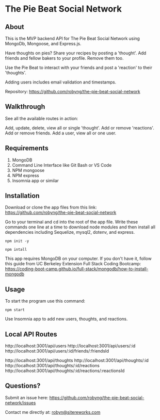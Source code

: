 # The Pie Beat Social Network

## About
This is the MVP backend API for The Pie Beat Social Network using MongoDb, Mongoose, and Express.js. 

Have thoughts on pies? Share your recipes by posting a 'thought'. 
Add friends and fellow bakers to your profile. Remove them too. 

Use the Pie Beat to interact with your friends and post a 'reaction' to their 'thoughts'.

Adding users includes email validation and timestamps.

Repository: https://github.com/robyng/the-pie-beat-social-network 

## Walkthrough
See all the available routes in action: 

Add, update, delete, view all or single 'thought'. 
Add or remove 'reactions'.
Add or remove friends.
Add a user, view all or one user.

## Requirements
1. MongoDB
2. Command Line Interface like Git Bash or VS Code
3. NPM mongoose
4. NPM express
5. Insomnia app or similar


## Installation

Download or clone the app files from this link:
https://github.com/robyng/the-pie-beat-social-network 

Go to your terminal and cd into the root of the app file. 
Write these commands one line at a time to download node modules and then install all dependencies including Sequelize, mysql2, dotenv, and express.

    npm init -y
    
    npm intall

This app requires MongoDB on your computer. If you don't have it, follow this guide from UC Berkeley Extension Full Stack Coding Bootcamp: https://coding-boot-camp.github.io/full-stack/mongodb/how-to-install-mongodb 


## Usage

To start the program use this command:

    npm start

Use Insomnia app to add new users, thoughts, and reactions. 

## Local API Routes

http://localhost:3001/api/users
http://localhost:3001/api/users/:id
http://localhost:3001/api/users/:id/friends/:friendsId

http://localhost:3001/api/thoughts
http://localhost:3001/api/thoughts/:id
http://localhost:3001/api/thoughts/:id/reactions
http://localhost:3001/api/thoughts/:id/reactions/:reactionsId

## Questions?

Submit an issue here: https://github.com/robyng/the-pie-beat-social-network/issues

Contact me directly at: robyn@sitereworks.com
